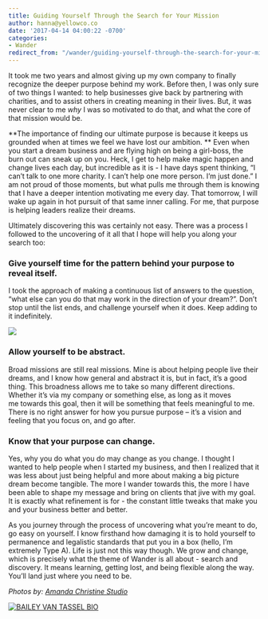 ```yaml
---
title: Guiding Yourself Through the Search for Your Mission
author: hanna@yellowco.co
date: '2017-04-14 04:00:22 -0700'
categories:
- Wander
redirect_from: "/wander/guiding-yourself-through-the-search-for-your-mission/"
---
```


It took me two years and almost giving up my own company to finally recognize the deeper purpose behind my work. Before then, I was only sure of two things I wanted: to help businesses give back by partnering with charities, and to assist others in creating meaning in their lives. But, it was never clear to me _why_ I was so motivated to do that, and what the core of that mission would be.

**The importance of finding our ultimate purpose is because it keeps us grounded when at times we feel we have lost our ambition. ** Even when you start a dream business and are flying high on being a girl-boss, the burn out can sneak up on you. Heck, I get to help make magic happen and change lives each day, but incredible as it is - I have days spent thinking, “I can’t talk to one more charity. I can’t help one more person. I’m just done.” I am not proud of those moments, but what pulls me through them is knowing that I have a deeper intention motivating me every day. That tomorrow, I will wake up again in hot pursuit of that same inner calling. For me, that purpose is helping leaders realize their dreams.

Ultimately discovering this was certainly not easy. There was a process I followed to the uncovering of it all that I hope will help you along your search too:

### **Give yourself time for the pattern behind your purpose to reveal itself.**

I took the approach of making a continuous list of answers to the question, “what else can you do that may work in the direction of your dream?”. Don’t stop until the list ends, and challenge yourself when it does. Keep adding to it indefinitely.

![](https://s3.amazonaws.com/yellow-files/blog/2017/04/ACS_Andersons-1216.jpg)

### **Allow yourself to be abstract.**

Broad missions are still real missions. Mine is about helping people live their dreams, and I know how general and abstract it is, but in fact, it’s a good thing. This broadness allows me to take so many different directions. Whether it’s via my company or something else, as long as it moves me towards this goal, then it will be something that feels meaningful to me. There is no right answer for how you pursue purpose – it’s a vision and feeling that you focus on, and go after.

### **Know that your purpose can change.**

Yes, why you do what you do may change as you change. I thought I wanted to help people when I started my business, and then I realized that it was less about just being helpful and more about making a big picture dream become tangible. The more I wander towards this, the more I have been able to shape my message and bring on clients that jive with my goal. It is exactly what refinement is for - the constant little tweaks that make you and your business better and better.

As you journey through the process of uncovering what you’re meant to do, go easy on yourself. I know firsthand how damaging it is to hold yourself to permanence and legalistic standards that put you in a box (hello, I’m extremely Type A). Life is just not this way though. We grow and change, which is precisely what the theme of Wander is all about - search and discovery. It means learning, getting lost, and being flexible along the way. You’ll land just where you need to be.

_Photos by: [Amanda Christine Studio](http://www.amandachristinestudio.com/)_

[![BAILEY VAN TASSEL BIO](https://s3.amazonaws.com/yellow-files/blog/2017/04/BAILEY-VAN-TASSEL-BIO-new.jpg)](http://www.abelimpact.com/about/)
